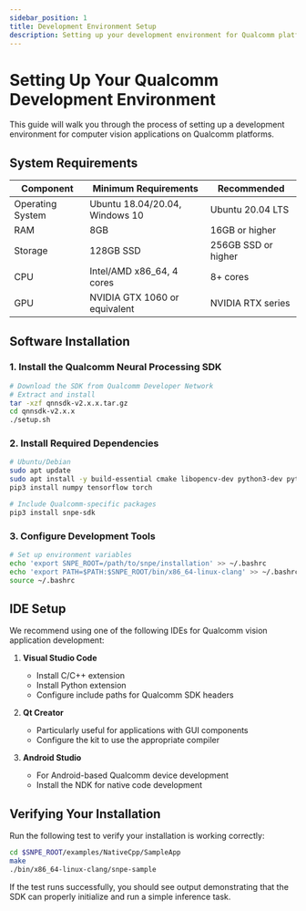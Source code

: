 ```yaml
---
sidebar_position: 1
title: Development Environment Setup
description: Setting up your development environment for Qualcomm platforms
---
```


# Setting Up Your Qualcomm Development Environment

This guide will walk you through the process of setting up a development environment for computer vision applications on Qualcomm platforms.

## System Requirements

| Component | Minimum Requirements | Recommended |
|-----------|----------------------|------------|
| Operating System | Ubuntu 18.04/20.04, Windows 10 | Ubuntu 20.04 LTS |
| RAM | 8GB | 16GB or higher |
| Storage | 128GB SSD | 256GB SSD or higher |
| CPU | Intel/AMD x86_64, 4 cores | 8+ cores |
| GPU | NVIDIA GTX 1060 or equivalent | NVIDIA RTX series |

## Software Installation

### 1. Install the Qualcomm Neural Processing SDK

```bash
# Download the SDK from Qualcomm Developer Network
# Extract and install
tar -xzf qnnsdk-v2.x.x.tar.gz
cd qnnsdk-v2.x.x
./setup.sh
```

### 2. Install Required Dependencies

```bash
# Ubuntu/Debian
sudo apt update
sudo apt install -y build-essential cmake libopencv-dev python3-dev python3-pip
pip3 install numpy tensorflow torch

# Include Qualcomm-specific packages
pip3 install snpe-sdk
```

### 3. Configure Development Tools

```bash
# Set up environment variables
echo 'export SNPE_ROOT=/path/to/snpe/installation' >> ~/.bashrc
echo 'export PATH=$PATH:$SNPE_ROOT/bin/x86_64-linux-clang' >> ~/.bashrc
source ~/.bashrc
```

## IDE Setup

We recommend using one of the following IDEs for Qualcomm vision application development:

1. **Visual Studio Code**
   - Install C/C++ extension
   - Install Python extension
   - Configure include paths for Qualcomm SDK headers

2. **Qt Creator**
   - Particularly useful for applications with GUI components
   - Configure the kit to use the appropriate compiler

3. **Android Studio**
   - For Android-based Qualcomm device development
   - Install the NDK for native code development

## Verifying Your Installation

Run the following test to verify your installation is working correctly:

```bash
cd $SNPE_ROOT/examples/NativeCpp/SampleApp
make
./bin/x86_64-linux-clang/snpe-sample
```

If the test runs successfully, you should see output demonstrating that the SDK can properly initialize and run a simple inference task.

<!-- ## Next Steps

Now that your development environment is set up, you can proceed to:

1. [Camera Integration Guide](./camera-integration)
2. [Vision Processing Pipeline](./vision-pipeline)

If you encounter any issues during setup, please refer to our [Troubleshooting FAQ](/docs/2_3_Qualcomm_Platform/FAQ/installation-issues) or contact our support team.  -->